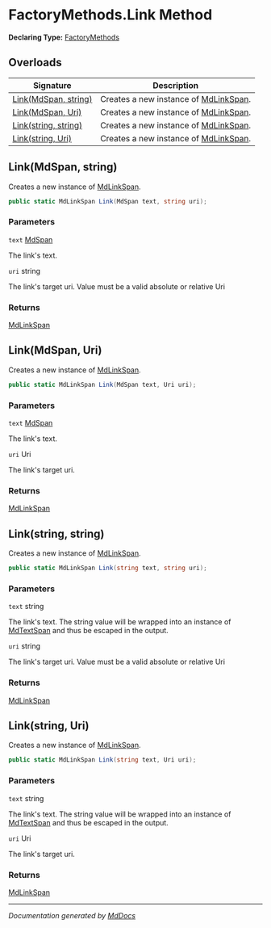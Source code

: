 # FactoryMethods.Link Method

**Declaring Type:** [FactoryMethods](../index.md)

## Overloads

| Signature                                  | Description                                                                |
| ------------------------------------------ | -------------------------------------------------------------------------- |
| [Link(MdSpan, string)](#linkmdspan-string) | Creates a new instance of [MdLinkSpan](../../MdLinkSpan/index.md).         |
| [Link(MdSpan, Uri)](#linkmdspan-uri)       | Creates a new instance of [MdLinkSpan](../../MdLinkSpan/index.md).         |
| [Link(string, string)](#linkstring-string) | Creates a new instance of [MdLinkSpan](../../MdLinkSpan/index.md).         |
| [Link(string, Uri)](#linkstring-uri)       | Creates a new instance of [MdLinkSpan](../../MdLinkSpan/index.md).         |

## Link(MdSpan, string)

Creates a new instance of [MdLinkSpan](../../MdLinkSpan/index.md).        

```csharp
public static MdLinkSpan Link(MdSpan text, string uri);
```

### Parameters

`text`  [MdSpan](../../MdSpan/index.md)

The link's text.

`uri`  string

The link's target uri. Value must be a valid absolute or relative Uri

### Returns

[MdLinkSpan](../../MdLinkSpan/index.md)

## Link(MdSpan, Uri)

Creates a new instance of [MdLinkSpan](../../MdLinkSpan/index.md).        

```csharp
public static MdLinkSpan Link(MdSpan text, Uri uri);
```

### Parameters

`text`  [MdSpan](../../MdSpan/index.md)

The link's text.

`uri`  Uri

The link's target uri.

### Returns

[MdLinkSpan](../../MdLinkSpan/index.md)

## Link(string, string)

Creates a new instance of [MdLinkSpan](../../MdLinkSpan/index.md).

```csharp
public static MdLinkSpan Link(string text, string uri);
```

### Parameters

`text`  string

The link's text.  The string value will be wrapped into an instance of [MdTextSpan](../../MdTextSpan/index.md) and thus be escaped in the output.

`uri`  string

The link's target uri. Value must be a valid absolute or relative Uri

### Returns

[MdLinkSpan](../../MdLinkSpan/index.md)

## Link(string, Uri)

Creates a new instance of [MdLinkSpan](../../MdLinkSpan/index.md).

```csharp
public static MdLinkSpan Link(string text, Uri uri);
```

### Parameters

`text`  string

The link's text.  The string value will be wrapped into an instance of [MdTextSpan](../../MdTextSpan/index.md) and thus be escaped in the output.

`uri`  Uri

The link's target uri.

### Returns

[MdLinkSpan](../../MdLinkSpan/index.md)

___

*Documentation generated by [MdDocs](https://github.com/ap0llo/mddocs)*
